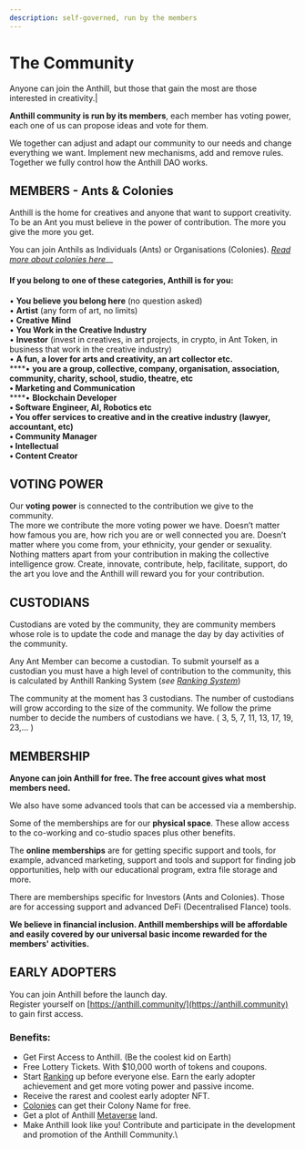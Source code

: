 ```yaml
---
description: self-governed, run by the members
---
```


# The Community

Anyone can join the Anthill, but those that gain the most are those interested in creativity.|

**Anthill community is run by its members**, each member has voting power, each one of us can propose ideas and vote for them.&#x20;

We together can adjust and adapt our community to our needs and change everything we want. Implement new mechanisms, add and remove rules. \
Together we fully control how the Anthill DAO works.&#x20;

## MEMBERS - Ants & Colonies

Anthill is the home for creatives and anyone that want to support creativity.\
To be an Ant you must believe in the power of contribution. The more you give the more you get.&#x20;

You can join Anthils as Individuals (Ants) or Organisations (Colonies). [_Read more about colonies here_](colonies.md)__

#### If you belong to one of these categories, Anthill is for you:

• **You believe you belong here** (no question asked)\
• **Artist** (any form of art, no limits)\
• **Creative** **Mind**\
• **You Work in the Creative Industry**\
• **Investor** (invest in creatives, in art projects, in crypto, in Ant Token, in business that work in the creative industry)\
• **A fun, a lover for arts and creativity, an art collector etc.**\
****• **you are a group, collective, company, organisation, association, community, charity, school, studio, theatre, etc**\
**• Marketing and Communication** \
****• **Blockchain Developer**\
**• Software Engineer, AI, Robotics etc**\
**• You offer services to creative and in the creative industry (lawyer, accountant, etc)**\
**• Community Manager**\
**• Intellectual** \
**• Content Creator**&#x20;

## VOTING POWER

Our **voting power** is connected to the contribution we give to the community. \
The more we contribute the more voting power we have. Doesn’t matter how famous you are, how rich you are or well connected you are. Doesn’t matter where you come from, your ethnicity, your gender or sexuality. \
Nothing matters apart from your contribution in making the collective intelligence grow. Create, innovate, contribute, help, facilitate, support, do the art you love and the Anthill will reward you for your contribution.

## CUSTODIANS

Custodians are voted by the community, they are community members whose role is to update the code and manage the day by day activities of the community.

Any Ant Member can become a custodian. To submit yourself as a custodian you must have a high level of contribution to the community, this is calculated by Anthill Ranking System (_see_ [_Ranking System_](ranking-system.md))

The community at the moment has 3 custodians. The number of custodians will grow according to the size of the community. We follow the prime number to decide the numbers of custodians we have. ( 3, 5, 7, 11, 13, 17, 19, 23,... )

## **MEMBERSHIP**

**Anyone can join Anthill for free. The free account gives what most members need.**&#x20;

We also have some advanced tools that can be accessed via a membership.

Some of the memberships are for our **physical space**. These allow access to the co-working and co-studio spaces plus other benefits.&#x20;

The **online memberships** are for getting specific support and tools, for example, advanced marketing, support and tools and support for finding job opportunities, help with our educational program, extra file storage and more.&#x20;

There are memberships specific for Investors (Ants and Colonies). Those are for accessing support and advanced DeFi (Decentralised FIance) tools.

**We believe in financial inclusion. Anthill memberships will be affordable and easily covered by our universal basic income rewarded for the members' activities.**

## **EARLY ADOPTERS**

You can join Anthill before the launch day. \
Register yourself on [https://anthill.community/](https://anthill.community) to gain first access.

### **Benefits:**

* Get First Access to Anthill. (Be the coolest kid on Earth)
* Free Lottery Tickets. With $10,000 worth of tokens and coupons.
* Start [Ranking](ranking-system.md) up before everyone else. Earn the early adopter achievement and get more voting power and passive income.&#x20;
* Receive the rarest and coolest early adopter NFT.
* [Colonies](colonies.md) can get their Colony Name for free.
* Get a plot of Anthill [Metaverse](metaverse.md) land.
* Make Anthill look like you! Contribute and participate in the development and promotion of the Anthill Community.\
